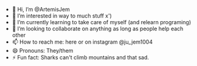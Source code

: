 - 👋 Hi, I’m @ArtemisJem
- 👀 I’m interested in way to much stuff x')
- 🌱 I’m currently learning to take care of myself (and relearn programing)
- 💞️ I’m looking to collaborate on anything as long as people help each other
- 📫 How to reach me: here or on instagram @ju_jem1004
- 😄 Pronouns: They/them
- ⚡ Fun fact: Sharks can't climb mountains and that sad.

<!---
ArtemisJem/ArtemisJem is a ✨ special ✨ repository because its `README.md` (this file) appears on your GitHub profile.
You can click the Preview link to take a look at your changes.
--->
